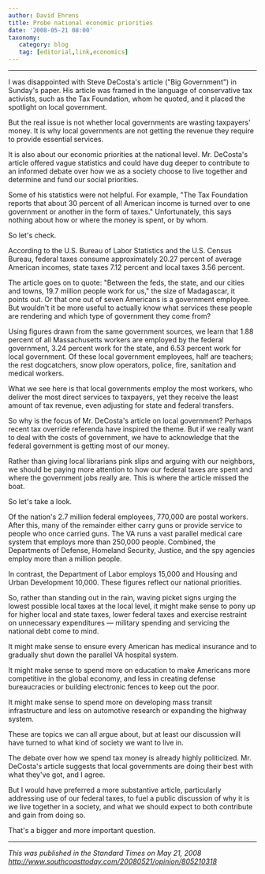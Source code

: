```yaml
---
author: David Ehrens
title: Probe national economic priorities
date: '2008-05-21 08:00'
taxonomy:
   category: blog
   tag: [editorial,link,economics]
---
```

---

I was disappointed with Steve DeCosta's article ("Big Government") in Sunday's paper. His article was framed in the language of conservative tax activists, such as the Tax Foundation, whom he quoted, and it placed the spotlight on local government. 

But the real issue is not whether local governments are wasting taxpayers' money. It is why local governments are not getting the revenue they require to provide essential services. 

It is also about our economic priorities at the national level. Mr. DeCosta's article offered vague statistics and could have dug deeper to contribute to an informed debate over how we as a society choose to live together and determine and fund our social priorities. 

Some of his statistics were not helpful. For example, "The Tax Foundation reports that about 30 percent of all American income is turned over to one government or another in the form of taxes." Unfortunately, this says nothing about how or where the money is spent, or by whom. 

So let's check. 

According to the U.S. Bureau of Labor Statistics and the U.S. Census Bureau, federal taxes consume approximately 20.27 percent of average American incomes, state taxes 7.12 percent and local taxes 3.56 percent. 

The article goes on to quote: "Between the feds, the state, and our cities and towns, 19.7 million people work for us," the size of Madagascar, it points out. Or that one out of seven Americans is a government employee. But wouldn't it be more useful to actually know what services these people are rendering and which type of government they come from? 

Using figures drawn from the same government sources, we learn that 1.88 percent of all Massachusetts workers are employed by the federal government, 3.24 percent work for the state, and 6.53 percent work for local government. Of these local government employees, half are teachers; the rest dogcatchers, snow plow operators, police, fire, sanitation and medical workers. 

What we see here is that local governments employ the most workers, who deliver the most direct services to taxpayers, yet they receive the least amount of tax revenue, even adjusting for state and federal transfers. 

So why is the focus of Mr. DeCosta's article on local government? Perhaps recent tax override referenda have inspired the theme. But if we really want to deal with the costs of government, we have to acknowledge that the federal government is getting most of our money. 

Rather than giving local librarians pink slips and arguing with our neighbors, we should be paying more attention to how our federal taxes are spent and where the government jobs really are. This is where the article missed the boat. 

So let's take a look. 

Of the nation's 2.7 million federal employees, 770,000 are postal workers. After this, many of the remainder either carry guns or provide service to people who once carried guns. The VA runs a vast parallel medical care system that employs more than 250,000 people. Combined, the Departments of Defense, Homeland Security, Justice, and the spy agencies employ more than a million people. 

In contrast, the Department of Labor employs 15,000 and Housing and Urban Development 10,000. These figures reflect our national priorities. 

So, rather than standing out in the rain, waving picket signs urging the lowest possible local taxes at the local level, it might make sense to pony up for higher local and state taxes, lower federal taxes and exercise restraint on unnecessary expenditures &#8212; military spending and servicing the national debt come to mind. 

It might make sense to ensure every American has medical insurance and to gradually shut down the parallel VA hospital system. 

It might make sense to spend more on education to make Americans more competitive in the global economy, and less in creating defense bureaucracies or building electronic fences to keep out the poor. 

It might make sense to spend more on developing mass transit infrastructure and less on automotive research or expanding the highway system. 

These are topics we can all argue about, but at least our discussion will have turned to what kind of society we want to live in. 

The debate over how we spend tax money is already highly politicized. Mr. DeCosta's article suggests that local governments are doing their best with what they've got, and I agree. 

But I would have preferred a more substantive article, particularly addressing use of our federal taxes, to fuel a public discussion of why it is we live together in a society, and what we should expect to both contribute and gain from doing so. 

That's a bigger and more important question. 

-----

*This was published in the Standard Times on May 21, 2008*<br>
*<http://www.southcoasttoday.com/20080521/opinion/805210318>*


